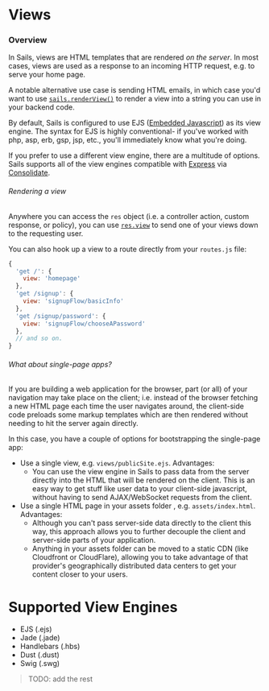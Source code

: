 # Views

### Overview

In Sails, views are HTML templates that are rendered _on the server_.  In most cases, views are used as a response to an incoming HTTP request, e.g. to serve your home page.

A notable alternative use case is sending HTML emails, in which case you'd want to use [`sails.renderView()`]() to render a view into a string you can use in your backend code.


By default, Sails is configured to use EJS ([Embedded Javascript](http://embeddedjs.com/)) as its view engine.  The syntax for EJS is highly conventional- if you've worked with php, asp, erb, gsp, jsp, etc., you'll immediately know what you're doing.

If you prefer to use a different view engine, there are a multitude of options.  Sails supports all of the view engines compatible with [Express]() via [Consolidate]().


###### Rendering a view
Anywhere you can access the `res` object (i.e. a controller action, custom response, or policy), you can use [`res.view`]() to send one of your views down to the requesting user.

You can also hook up a view to a route directly from your `routes.js` file:

```javascript
{
  'get /': {
    view: 'homepage'
  },
  'get /signup': {
    view: 'signupFlow/basicInfo'
  },
  'get /signup/password': {
    view: 'signupFlow/chooseAPassword'
  },
  // and so on.
}
```

###### What about single-page apps?

If you are building a web application for the browser, part (or all) of your navigation may take place on the client; i.e. instead of the browser fetching a new HTML page each time the user navigates around, the client-side code preloads some markup templates which are then rendered without needing to hit the server again directly.

In this case, you have a couple of options for bootstrapping the single-page app:

+ Use a single view, e.g. `views/publicSite.ejs`.  Advantages:
  + You can use the view engine in Sails to pass data from the server directly into the HTML that will be rendered on the client.  This is an easy way to get stuff like user data to your client-side javascript, without having to send AJAX/WebSocket requests from the client.
+ Use a single HTML page in your assets folder , e.g. `assets/index.html`. Advantages:
  + Although you can't pass server-side data directly to the client this way, this approach allows you to further decouple the client and server-side parts of your application.
  + Anything in your assets folder can be moved to a static CDN (like Cloudfront or CloudFlare), allowing you to take advantage of that provider's geographically distributed data centers to get your content closer to your users.



# Supported View Engines

+ EJS (.ejs)
+ Jade (.jade)
+ Handlebars (.hbs)
+ Dust (.dust)
+ Swig (.swg)

> TODO: add the rest